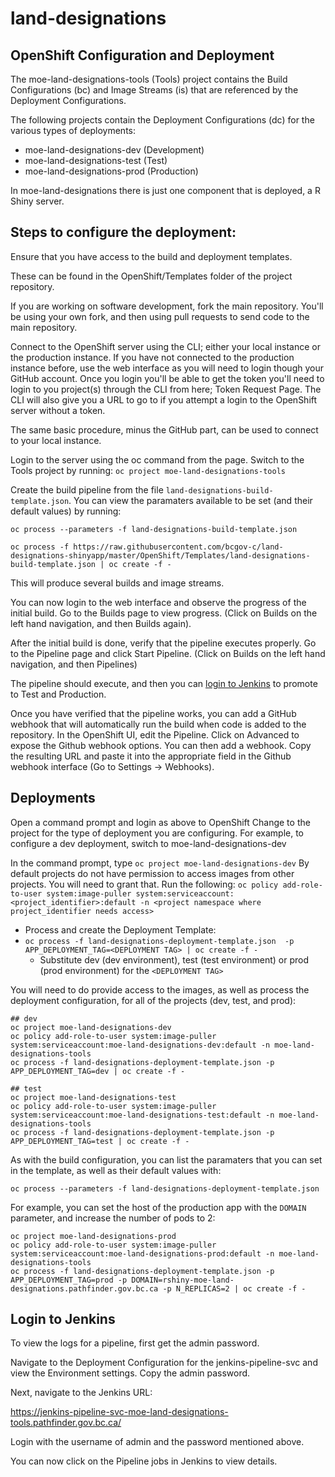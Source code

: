 land-designations
======================

OpenShift Configuration and Deployment
--------------------------------------

The moe-land-designations-tools (Tools) project contains the Build Configurations (bc) and Image Streams (is) that are referenced by the Deployment Configurations.

The following projects contain the Deployment Configurations (dc) for the various types of deployments:
- moe-land-designations-dev (Development)
- moe-land-designations-test (Test)
- moe-land-designations-prod (Production)
 
In moe-land-designations there is just one component that is deployed, a R Shiny server.


Steps to configure the deployment:
----------------------------------

Ensure that you have access to the build and deployment templates.

These can be found in the OpenShift/Templates folder of the project repository.

If you are working on software development, fork the main repository.  You'll be using your own fork, and then using pull requests to send code to the main repository.

Connect to the OpenShift server using the CLI; either your local instance or the production instance.
If you have not connected to the production instance before, use the web interface as you will need to login though your GitHub account.  Once you login you'll be able to get the token you'll need to login to you project(s) through the CLI from here; Token Request Page.  The CLI will also give you a URL to go to if you attempt a login to the OpenShift server without a token.

The same basic procedure, minus the GitHub part, can be used to connect to your local instance.

Login to the server using the oc command from the page.
Switch to the Tools project by running:
`oc project moe-land-designations-tools`


Create the build pipeline from the file `land-designations-build-template.json`. 
You can view the paramaters available to be set (and their default values) by running:
```
oc process --parameters -f land-designations-build-template.json
```

`oc process -f https://raw.githubusercontent.com/bcgov-c/land-designations-shinyapp/master/OpenShift/Templates/land-designations-build-template.json | oc create -f -`

This will produce several builds and image streams.

You can now login to the web interface and observe the progress of the initial build.  Go to the Builds page to view progress.  (Click on Builds on the left hand navigation, and then Builds again).

After the initial build is done, verify that the pipeline executes properly.  Go to the Pipeline page and click Start Pipeline.  (Click on Builds on the left hand navigation, and then Pipelines)

The pipeline should execute, and then you can [login to Jenkins](#LoginToJenkins) to promote to Test and Production.

Once you have verified that the pipeline works, you can add a GitHub webhook that will automatically run the build when code is added to the repository.  In the OpenShift UI, edit the Pipeline.  Click on Advanced to expose the Github webhook options.  You can then add a webhook.  Copy the resulting URL and paste it into the appropriate field in the Github webhook interface (Go to Settings -> Webhooks).

Deployments
-----------

Open a command prompt and login as above to OpenShift
Change to the project for the type of deployment you are configuring.  For example, to configure a dev deployment, switch to moe-land-designations-dev

In the command prompt, type
`oc project moe-land-designations-dev`
By default projects do not have permission to access images from other projects.  You will need to grant that.
Run the following:
`oc policy add-role-to-user system:image-puller system:serviceaccount:<project_identifier>:default -n <project namespace where project_identifier needs access>`

- Process and create the Deployment Template:
- `oc process -f land-designations-deployment-template.json  -p APP_DEPLOYMENT_TAG=<DEPLOYMENT TAG> | oc create -f -`
	- Substitute dev (dev environment), test (test environment) or prod (prod environment) for the `<DEPLOYMENT TAG>`
	
You will need to do provide access to the images, as well as process the deployment configuration, for all of the projects (dev, test, and prod):

```
## dev
oc project moe-land-designations-dev
oc policy add-role-to-user system:image-puller system:serviceaccount:moe-land-designations-dev:default -n moe-land-designations-tools
oc process -f land-designations-deployment-template.json -p APP_DEPLOYMENT_TAG=dev | oc create -f -

## test
oc project moe-land-designations-test
oc policy add-role-to-user system:image-puller system:serviceaccount:moe-land-designations-test:default -n moe-land-designations-tools
oc process -f land-designations-deployment-template.json -p APP_DEPLOYMENT_TAG=test | oc create -f -
```

As with the build configuration, you can list the paramaters that you can set in the template, as well as their default values with:
```
oc process --parameters -f land-designations-deployment-template.json 
```

For example, you can set the host of the production app with the `DOMAIN` parameter, and 
increase the number of pods to 2:
```
oc project moe-land-designations-prod
oc policy add-role-to-user system:image-puller system:serviceaccount:moe-land-designations-prod:default -n moe-land-designations-tools
oc process -f land-designations-deployment-template.json -p APP_DEPLOYMENT_TAG=prod -p DOMAIN=rshiny-moe-land-designations.pathfinder.gov.bc.ca -p N_REPLICAS=2 | oc create -f -
```


Login to Jenkins<a name="LoginToJenkins"></a>
---------------------
To view the logs for a pipeline, first get the admin password.

Navigate to the Deployment Configuration for the jenkins-pipeline-svc and view the Environment settings.  Copy the admin password.

Next, navigate to the Jenkins URL:

https://jenkins-pipeline-svc-moe-land-designations-tools.pathfinder.gov.bc.ca/

Login with the username of admin and the password mentioned above.

You can now click on the Pipeline jobs in Jenkins to view details.


